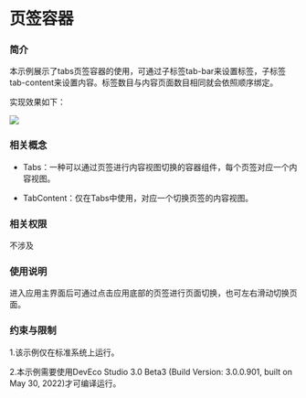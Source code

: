 # 页签容器

### 简介

本示例展示了tabs页签容器的使用，可通过子标签tab-bar来设置标签，子标签tab-content来设置内容。标签数目与内容页面数目相同就会依照顺序绑定。

实现效果如下：

![](screenshots/devices/chat.png)

### 相关概念

-  Tabs：一种可以通过页签进行内容视图切换的容器组件，每个页签对应一个内容视图。

-  TabContent：仅在Tabs中使用，对应一个切换页签的内容视图。

### 相关权限

不涉及

### 使用说明

进入应用主界面后可通过点击应用底部的页签进行页面切换，也可左右滑动切换页面。

### 约束与限制

1.该示例仅在标准系统上运行。

2.本示例需要使用DevEco Studio 3.0 Beta3 (Build Version: 3.0.0.901, built on May 30, 2022)才可编译运行。



